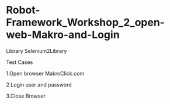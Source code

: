 # Robot-Framework_Workshop_2_open-web-Makro-and-Login

Library    Selenium2Library

Test Cases

1.Open browser MakroClick.com

2.Login user and password

3.Close Browser
